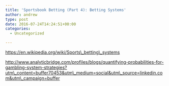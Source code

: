 ```yaml
---
title: 'Sportsbook Betting (Part 4): Betting Systems'
author: andrew
type: post
date: 2016-07-24T14:24:51+00:00
categories:
  - Uncategorized

---
```

https://en.wikipedia.org/wiki/Sports\_betting\_systems

http://www.analyticbridge.com/profiles/blogs/quantifying-probabilities-for-gambling-system-strategies?utm\_content=buffer70453&utm\_medium=social&utm\_source=linkedin.com&utm\_campaign=buffer
